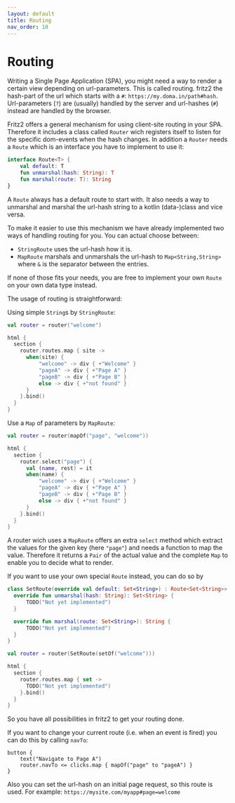 ```yaml
---
layout: default
title: Routing
nav_order: 10
---
```

# Routing

Writing a Single Page Application (SPA), you might need a way to render a certain view depending on url-parameters. This is called routing. 
fritz2 the hash-part of the url which starts with a `#`: `https://my.doma.in/path#hash`. 
Url-parameters (`?`) are (usually) handled by the server and url-hashes (`#`) instead are handled by the browser.

Fritz2 offers a general mechanism for using client-site routing in your SPA. Therefore it includes a class called `Router` wich registers itself to listen for the specific dom-events when the hash changes. In addition a `Router` needs a `Route` which is an interface you have to implement to use it:
```kotlin
interface Route<T> {
    val default: T
    fun unmarshal(hash: String): T
    fun marshal(route: T): String
}
```
A `Route` always has a default route to start with. It also needs a way to unmarshal and marshal the url-hash string to a kotlin (data-)class and vice versa.

To make it easier to use this mechanism we have already implemented two ways of handling routing for you. You can actual choose between:
* `StringRoute` uses the url-hash how it is.
* `MapRoute` marshals and unmarshals the url-hash to `Map<String,String>` where `&` is the separator between the entries.

If none of those fits your needs, you are free to implement your own `Route` on your own data type instead.

The usage of routing is straightforward:

Using simple `String`s by `StringRoute`:
```kotlin
val router = router("welcome")

html {
  section {
    router.routes.map { site ->
      when(site) {
          "welcome" -> div { +"Welcome" }
          "pageA" -> div { +"Page A" }
          "pageB" -> div { +"Page B" }
          else -> div { +"not found" }
      }
    }.bind()
  }
}       
```

Use a `Map` of parameters by `MapRoute`:
```kotlin
val router = router(mapOf("page", "welcome"))

html {
  section {
    router.select("page") {
      val (name, rest) = it
      when(name) {
          "welcome" -> div { +"Welcome" }
          "pageA" -> div { +"Page A" }
          "pageB" -> div { +"Page B" }
          else -> div { +"not found" }
      }
    }.bind()
  }
}       
```
A router wich uses a `MapRoute` offers an extra `select` method which extract the values for the given key (here `"page"`) and needs a function to map the value. Therefore it returns a `Pair` of the actual value and the complete `Map` to enable you to decide what to render.

If you want to use your own special `Route` instead, you can do so by
```kotlin
class SetRoute(override val default: Set<String>) : Route<Set<String>> {
  override fun unmarshal(hash: String): Set<String> {
      TODO("Not yet implemented")
  }

  override fun marshal(route: Set<String>): String {
      TODO("Not yet implemented")
  }
}

val router = router(SetRoute(setOf("welcome")))

html {
  section {
    router.routes.map { set ->
      TODO("Not yet implemented")
    }.bind()
  }
}  
```
So you have all possibilities in fritz2 to get your routing done.

If you want to change your current route (i.e. when an event is fired) you can do this by calling `navTo`: 
```
button {
    text("Navigate to Page A")
    router.navTo <= clicks.map { mapOf("page" to "pageA") }
}
```
Also you can set the url-hash on an initial page request, so this route is used.
For example: `https://mysite.com/myapp#page=welcome`